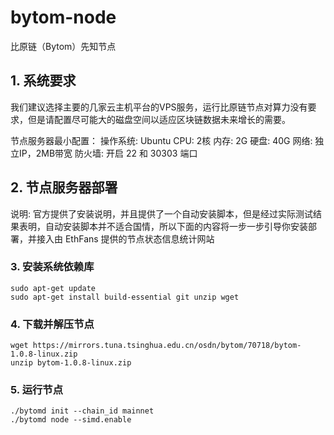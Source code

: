 # bytom-node
比原链（Bytom）先知节点
## 1. 系统要求

我们建议选择主要的几家云主机平台的VPS服务，运行比原链节点对算力没有要求，但是请配置尽可能大的磁盘空间以适应区块链数据未来增长的需要。

节点服务器最小配置：
操作系统: Ubuntu
CPU: 2核
内存: 2G
硬盘: 40G
网络: 独立IP，2MB带宽
防火墙: 开启 22 和 30303 端口

## 2. 节点服务器部署

说明: 官方提供了安装说明，并且提供了一个自动安装脚本，但是经过实际测试结果表明，自动安装脚本并不适合国情，所以下面的内容将一步一步引导你安装部署，并接入由 EthFans 提供的节点状态信息统计网站

### 3. 安装系统依赖库

```
sudo apt-get update
sudo apt-get install build-essential git unzip wget
```

### 4. 下载并解压节点

```
wget https://mirrors.tuna.tsinghua.edu.cn/osdn/bytom/70718/bytom-1.0.8-linux.zip
unzip bytom-1.0.8-linux.zip
```

### 5. 运行节点

```
./bytomd init --chain_id mainnet
./bytomd node --simd.enable
```
